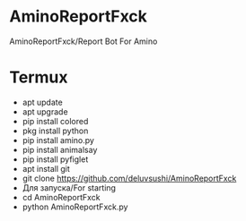 # AminoReportFxck
AminoReportFxck/Report Bot For Amino

# Termux
- apt update
- apt upgrade
- pip install colored
- pkg install python
- pip install amino.py
- pip install animalsay
- pip install pyfiglet
- apt install git
- git clone https://github.com/deluvsushi/AminoReportFxck
- Для запуска/For starting
- cd AminoReportFxck
- python AminoReportFxck.py
